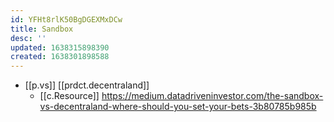 ```yaml
---
id: YFHt8rlK50BgDGEXMxDCw
title: Sandbox
desc: ''
updated: 1638315898390
created: 1638301898588
---
```




- [[p.vs]] [[prdct.decentraland]] 
  - [[c.Resource]] https://medium.datadriveninvestor.com/the-sandbox-vs-decentraland-where-should-you-set-your-bets-3b80785b985b

